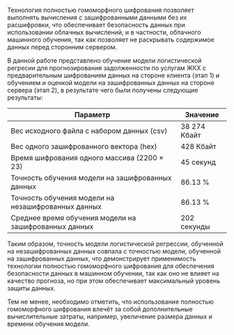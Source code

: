 Технология полностью гомоморфного шифрования позволяет выполнять вычисления с зашифрованными данными без их расшифровки, что обеспечивает безопасность данных при использовании облачных вычислений, и в частности, облачного машинного обучения, так как позволяет не раскрывать содержимое данных перед сторонним сервером.

В данной работе представлено обучение модели логистической регресии для прогнозирования задолженности по услугам ЖКХ с предварительным шифрованием данных на стороне клиента (этап 1) и обучением и оценкой модели на зашифрованных данных на стороне сервера (этап 2), в результате чего были получены следующие результаты:

| Параметр      | Значение |
| --- | --- |
| Вес исходного файла с набором данных (csv)  | 38 274 Кбайт  |
| Вес одного зашифрованного вектора (hex)  | 428 Кбайт  |
| Время шифрования одного массива (2200 × 23) | 45 секунд  |
| Точность обучения модели на зашифрованных данных  | 86.13 %  |
| Точность обучения модели на незашифрованных данных  | 86.13 %  |
| Среднее время обучения модели на зашифрованных данных  | 202 секунды  |

Таким образом, точность модели логистической регрессии, обученной на незашифрованных данных совпала с точностью модели, обученной на зашифрованных данных, что демонстрирует применимость технологии полностью гомоморфного шифрования для обеспечения безопасности данных в машинном обучении, так как оно не влияет на качество прогноза, но при этом обеспечивает максимальный уровень защиты данных.

Тем не менее, необходимо отметить, что использование полностью гомоморфного шифрования влечёт за собой дополнительные вычислительные затраты, например, увеличение размера данных и времени обучения модели. 
